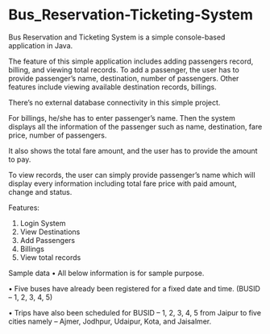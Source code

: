 # Bus_Reservation-Ticketing-System

Bus Reservation and Ticketing System is a simple console-based application in Java. 

The feature of this simple application includes adding passengers record, billing, and viewing total records. To add a passenger, the user has to provide passenger’s name, destination, number of passengers. Other features include viewing available destination records, billings.

There’s no external database connectivity in this simple project. 

For billings, he/she has to enter passenger’s name. Then the system displays all the information of the passenger such as name, destination, fare price, number of passengers.

It also shows the total fare amount, and the user has to provide the amount to pay. 

To view records, the user can simply provide passenger’s name which will display every information including total fare price with paid amount, change and status.

Features:
1.	Login System
2.	View Destinations
3.	Add Passengers
4.	Billings
5.	View total records

Sample data
•	All below information is for sample purpose.

•	Five buses have already been registered for a fixed date and time.          (BUSID – 1, 2, 3, 4, 5)

•	Trips have also been scheduled for BUSID – 1, 2, 3, 4, 5 from Jaipur to five cities namely – Ajmer, Jodhpur, Udaipur, Kota, and Jaisalmer.
